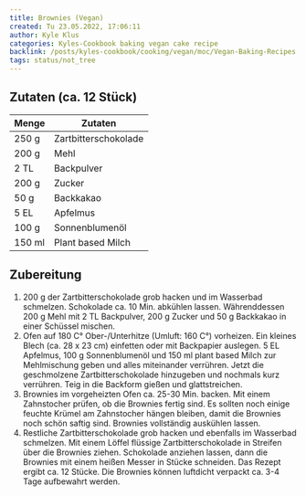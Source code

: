```yaml
---
title: Brownies (Vegan)
created: Tu 23.05.2022, 17:06:11
author: Kyle Klus
categories: Kyles-Cookbook baking vegan cake recipe
backlink: /posts/kyles-cookbook/cooking/vegan/moc/Vegan-Baking-Recipes.html
tags: status/not_tree
---
```


## Zutaten (ca. 12 Stück)

| Menge            | Zutaten          |
| ---------------- | ---------------- |
| 250 g             | Zartbitterschokolade             |
| 200 g               | Mehl           |
| 2 TL             | Backpulver      |
| 200 g            | Zucker             |
| 50 g              | Backkakao            |
| 5 EL             | Apfelmus    |
| 100 g             | Sonnenblumenöl    |
| 150 ml            | Plant based Milch    |

## Zubereitung

1. 200 g der Zartbitterschokolade grob hacken und im Wasserbad schmelzen. Schokolade ca. 10 Min. abkühlen lassen. Währenddessen 200 g Mehl mit 2 TL Backpulver, 200 g Zucker und 50 g Backkakao in einer Schüssel mischen.
2. Ofen auf 180 C° Ober-/Unterhitze (Umluft: 160 C°) vorheizen. Ein kleines Blech (ca. 28 x 23 cm) einfetten oder mit Backpapier auslegen. 5 EL Apfelmus, 100 g Sonnenblumenöl und 150 ml plant based Milch zur Mehlmischung geben und alles miteinander verrühren. Jetzt die geschmolzene Zartbitterschokolade hinzugeben und nochmals kurz verrühren. Teig in die Backform gießen und glattstreichen.
3. Brownies im vorgeheizten Ofen ca. 25-30 Min. backen. Mit einem Zahnstocher prüfen, ob die Brownies fertig sind. Es sollten noch einige feuchte Krümel am Zahnstocher hängen bleiben, damit die Brownies noch schön saftig sind. Brownies vollständig auskühlen lassen.
4. Restliche Zartbitterschokolade grob hacken und ebenfalls im Wasserbad schmelzen. Mit einem Löffel flüssige Zartbitterschokolade in Streifen über die Brownies ziehen. Schokolade anziehen lassen, dann die Brownies mit einem heißen Messer in Stücke schneiden. Das Rezept ergibt ca. 12 Stücke. Die Brownies können luftdicht verpackt ca. 3-4 Tage aufbewahrt werden.
